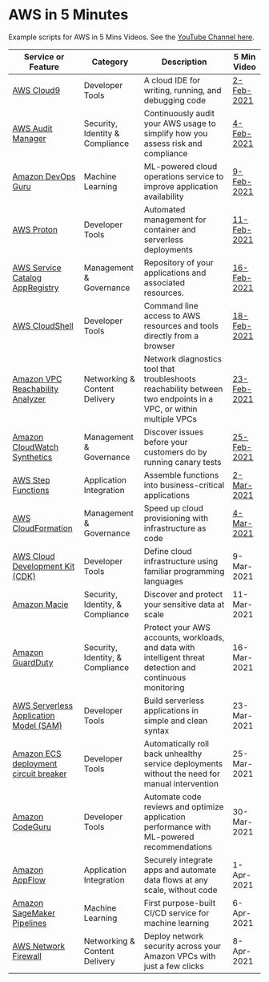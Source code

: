 # AWS in 5 Minutes
Example scripts for AWS in 5 Mins Videos. See the [YouTube Channel here](https://www.youtube.com/playlist?list=PL9sBDyLU4vNQYcjBCVmhQdOElguNXcRPK).

Service or Feature | Category | Description | 5 Min Video
---------- | ------------ | ------------ | ------------
[AWS Cloud9](./cloud9) | Developer Tools | A cloud IDE for writing, running, and debugging code | [2-Feb-2021](https://youtu.be/ZTPgkD7_0Mk)
[AWS Audit Manager](./audit-manager) | Security, Identity & Compliance | Continuously audit your AWS usage to simplify how you assess risk and compliance | [4-Feb-2021](https://youtu.be/mSMlxUJERdg)
[Amazon DevOps Guru](./devops-guru) | Machine Learning | ML-powered cloud operations service to improve application availability | [9-Feb-2021](https://youtu.be/Dg-rh17b91Q)
[AWS Proton](./proton) | Developer Tools | Automated management for container and serverless deployments | [11-Feb-2021](https://youtu.be/EN41nXwyTGQ)
[AWS Service Catalog AppRegistry](./appregistry) | Management & Governance | Repository of your applications and associated resources. | [16-Feb-2021](https://youtu.be/AZT1OGUnTAw)
[AWS CloudShell](./cloudshell) | Developer Tools | Command line access to AWS resources and tools directly from a browser | [18-Feb-2021](https://youtu.be/Y1-ZMXWujtI)
[Amazon VPC Reachability Analyzer](./vpc-reachability) | Networking & Content Delivery | Network diagnostics tool that troubleshoots reachability between two endpoints in a VPC, or within multiple VPCs | [23-Feb-2021](https://youtu.be/71bEDGvkQns)
[Amazon CloudWatch Synthetics](./synthetics) | Management & Governance | Discover issues before your customers do by running canary tests | [25-Feb-2021](https://youtu.be/8O91EESLGoI)
[AWS Step Functions](./step-functions) | Application Integration | Assemble functions into business-critical applications | [2-Mar-2021](https://youtu.be/1pxfIQuj2LM)
[AWS CloudFormation](./cloudformation) | Management & Governance | Speed up cloud provisioning with infrastructure as code | [4-Mar-2021](https://youtu.be/lupfVvpTLpU)
[AWS Cloud Development Kit (CDK)](./cdk) | Developer Tools | Define cloud infrastructure using familiar programming languages | 9-Mar-2021
[Amazon Macie](./macie) | Security, Identity, & Compliance | Discover and protect your sensitive data at scale | 11-Mar-2021
[Amazon GuardDuty](./guard-duty) | Security, Identity, & Compliance | Protect your AWS accounts, workloads, and data with intelligent threat detection and continuous monitoring | 16-Mar-2021
[AWS Serverless Application Model (SAM)](./sam) | Developer Tools | Build serverless applications in simple and clean syntax | 23-Mar-2021
[Amazon ECS deployment circuit breaker](./ecs-circuit) | Developer Tools | Automatically roll back unhealthy service deployments without the need for manual intervention | 25-Mar-2021
[Amazon CodeGuru](./codeguru) | Developer Tools | Automate code reviews and optimize application performance with ML-powered recommendations | 30-Mar-2021
[Amazon AppFlow](./appflow) | Application Integration | Securely integrate apps and automate data flows at any scale, without code | 1-Apr-2021
[Amazon SageMaker Pipelines](./sagemaker-pipelines) | Machine Learning | First purpose-built CI/CD service for machine learning | 6-Apr-2021
[AWS Network Firewall](./network-firewall) | Networking & Content Delivery | Deploy network security across your Amazon VPCs with just a few clicks | 8-Apr-2021